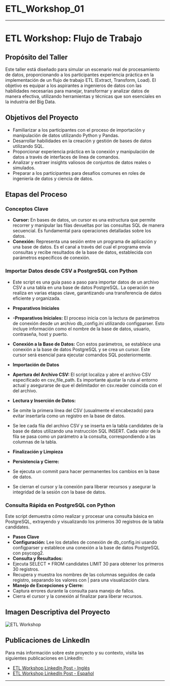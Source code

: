 # ETL_Workshop_01
---

# ETL Workshop: Flujo de Trabajo

## Propósito del Taller
Este taller está diseñado para simular un escenario real de procesamiento de datos, proporcionando a los participantes experiencia práctica en la implementación de un flujo de trabajo ETL (Extract, Transform, Load). El objetivo es equipar a los aspirantes a ingenieros de datos con las habilidades necesarias para manejar, transformar y analizar datos de manera efectiva, utilizando herramientas y técnicas que son esenciales en la industria del Big Data.

## Objetivos del Proyecto
- Familiarizar a los participantes con el proceso de importación y manipulación de datos utilizando Python y Pandas.
- Desarrollar habilidades en la creación y gestión de bases de datos utilizando SQL.
- Proporcionar experiencia práctica en la conexión y manipulación de datos a través de interfaces de línea de comandos.
- Analizar y extraer insights valiosos de conjuntos de datos reales o simulados.
- Preparar a los participantes para desafíos comunes en roles de ingeniería de datos y ciencia de datos.

## Etapas del Proceso

### Conceptos Clave
- **Cursor:** En bases de datos, un cursor es una estructura que permite recorrer y manipular las filas devueltas por las consultas SQL de manera secuencial. Es fundamental para operaciones detalladas sobre los datos.
- **Conexión:** Representa una sesión entre un programa de aplicación y una base de datos. Es el canal a través del cual el programa envía consultas y recibe resultados de la base de datos, establecida con parámetros específicos de conexión.

### Importar Datos desde CSV a PostgreSQL con Python
- Este script es una guía paso a paso para importar datos de un archivo CSV a una tabla en una base de datos PostgreSQL. La operación se realiza en varias etapas clave, garantizando una transferencia de datos eficiente y organizada.

- **Preparativos Iniciales**
- **-Preparativos Iniciales:**  El proceso inicia con la lectura de parámetros de conexión desde un archivo db_config.ini utilizando configparser. Esto incluye información como el nombre de la base de datos, usuario, contraseña, host y puerto.
- **Conexión a la Base de Datos:** Con estos parámetros, se establece una conexión a la base de datos PostgreSQL y se crea un cursor. Este cursor será esencial para ejecutar comandos SQL posteriormente.

- **Importación de Datos**
- **Apertura del Archivo CSV:** El script localiza y abre el archivo CSV especificado en csv_file_path. Es importante ajustar la ruta al entorno actual y asegurarse de que el delimitador en csv.reader coincida con el del archivo.
- **Lectura y Inserción de Datos:** 
- Se omite la primera línea del CSV (usualmente el encabezado) para evitar insertarla como un registro en la base de datos.
- Se lee cada fila del archivo CSV y se inserta en la tabla candidates de la base de datos utilizando una instrucción SQL INSERT. Cada valor de la fila se pasa como un parámetro a la consulta, correspondiendo a las columnas de la tabla.

- **Finalización y Limpieza**
- **Persistencia y Cierre:** 
- Se ejecuta un commit para hacer permanentes los cambios en la base de datos.
- Se cierran el cursor y la conexión para liberar recursos y asegurar la integridad de la sesión con la base de datos.

### Consulta Rápida en PostgreSQL con Python
Este script demuestra cómo realizar y procesar una consulta básica en PostgreSQL, extrayendo y visualizando los primeros 30 registros de la tabla candidates.

- **Pasos Clave**
- **Configuración:** Lee los detalles de conexión de db_config.ini usando configparser y establece una conexión a la base de datos PostgreSQL con psycopg2.
- **Consulta y Resultados:** 
- Ejecuta SELECT * FROM candidates LIMIT 30 para obtener los primeros 30 registros.
- Recupera y muestra los nombres de las columnas seguidos de cada registro, separando los valores con | para una visualización clara.
- **Manejo de Excepciones y Cierre:** 
- Captura errores durante la consulta para manejo de fallos.
- Cierra el cursor y la conexión al finalizar para liberar recursos.

## Imagen Descriptiva del Proyecto
![ETL Workshop](https://media.licdn.com/dms/image/D4E22AQFzbHItrCQxSA/feedshare-shrink_800/0/1707950378509?e=1711584000&v=beta&t=p4_P3i7UuPEdx_lBHWLHWsaHKEMaO-cj5xlmZ2S5Hys)

## Publicaciones de LinkedIn
Para más información sobre este proyecto y su contexto, visita las siguientes publicaciones en LinkedIn:

- [ETL Workshop LinkedIn Post - Inglés](https://www.linkedin.com/posts/cesar-reyes-8a60622b2_dataengineering-python-etl-activity-7163663108039761921-RXsZ?utm_source=share&utm_medium=member_desktop)
- [ETL Workshop LinkedIn Post - Español](https://www.linkedin.com/posts/cesar-reyes-8a60622b2_dataengineering-python-etl-activity-7163662730439163905-LeX3?utm_source=share&utm_medium=member_desktop)

---

